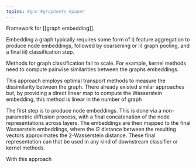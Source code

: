 ```yaml
---
topics: #gnn #graphnets #paper
---
```





Framework for [[graph embedding]].

Embedding a graph typically requires some form of i) feature aggregation to produce node embeddings, followed by coarsening or ii) graph pooling, and a final iii) classification step.

Methods for graph classification fail to scale. For example, kernel methods need to compute pairwise similarities between the graphs embeddings.

This approach employs optimal transport methods to measure the dissimilarity between the graph. There already existed similar approaches but, by providing a direct linear map to compute the Wasserstein embedding, this method is linear in the number of graph

The first step  is to produce node embeddings. This is done via a non-parametric diffusion process, with a final concatenation of the node representations across layers.
The embeddings are then mapped to  the final Wasserstein embeddings, where the l2 distance between the resulting vectors approximates the 2-Wasserstein distance.
These final representation can that be used in any kind of downstream classifier or kernel methods.

With this approach 
